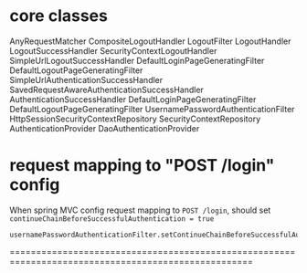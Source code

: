 # core classes

AnyRequestMatcher
CompositeLogoutHandler
LogoutFilter
LogoutHandler
LogoutSuccessHandler
SecurityContextLogoutHandler
SimpleUrlLogoutSuccessHandler
DefaultLoginPageGeneratingFilter
DefaultLogoutPageGeneratingFilter
SimpleUrlAuthenticationSuccessHandler
SavedRequestAwareAuthenticationSuccessHandler
AuthenticationSuccessHandler
DefaultLoginPageGeneratingFilter
DefaultLogoutPageGeneratingFilter
UsernamePasswordAuthenticationFilter
HttpSessionSecurityContextRepository
SecurityContextRepository
AuthenticationProvider
DaoAuthenticationProvider
 
# request mapping to "POST /login" config

When spring MVC config request mapping to `POST /login`, should set `continueChainBeforeSuccessfulAuthentication = true`

```
usernamePasswordAuthenticationFilter.setContinueChainBeforeSuccessfulAuthentication(true);
```

====================================================================================================
